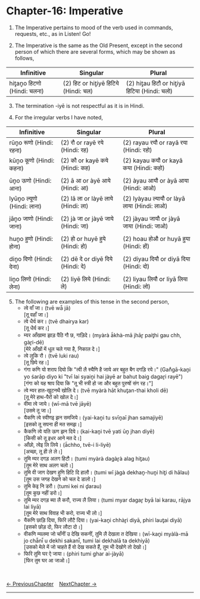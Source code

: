 # Chapter-16: Imperative

1. The Imperative pertains to mood of the verb used in commands, requests, etc., as in Listen! Go!

2. The Imperative is the same as the Old Present, except in the second person of which there are several forms, which may be shown as follows,

| Infinitive | Singular | Plural |
| ------------- | ------------- | ------------- |
| hit̥an̥o हिटणो (Hindi: चलना) | (2) हिट or hit̥iyē हिटिये (Hindi: चल) | (2) hit̥au हिटौ or hit̥iyā हिटिया (Hindi: चलो) |

3. The termination -iyē is not respectful as it is in Hindi.

4.	For the irregular verbs I have noted,

| Infinitive | Singular | Plural |
| ------------- | ------------- | ------------- |
| rūn̥o रूणो (Hindi: रहना) | (2) रौ or rayē रये (Hindi: रह) | (2) rayau रयौ or rayā रया (Hindi: रहो) |
| kūn̥o कूणो (Hindi: कहना) | (2) कौ or kayē कये (Hindi: कह) | (2) kayau कयौ or kayā कया (Hindi: कहो) |
|  |  |  |
| ūn̥o ऊणो (Hindi: आना) | (2) ā आ or àyē आये (Hindi: आ) | (2) àyau आयौ or àyā आया (Hindi: आओ) |
| lyūn̥o ल्यूणो (Hindi: लाना) | (2) lā ला or làyē लाये (Hindi: ला) | (2) lyàyau ल्यायौ or làyā लाया (Hindi: लाओ) |
|  |  |  |
| jān̥o जाणो (Hindi: जाना) | (2) jà जा or jàyē जाये (Hindi: जा) | (2) jàyau जायौ or jàyā जाया (Hindi: जाओ) |
|  |  |  |
| hun̥o हुणो (Hindi: होना) | (2) हो or huyē हुये (Hindi: हो) | (2) hoau होऔ or huyā हुया (Hindi: हों) |
|  |  |  |
| din̥o दिणो (Hindi: देना) | (2) dē दे or diyē दिये (Hindi: दे) | (2) diyau दियौ or diyā दिया (Hindi: दो) |
|  |  |  |
| lin̥o लिणो (Hindi: लेना) | (2) liyē लिये (Hindi: ले) | (2) liyau लियौ or liyā लिया (Hindi: लो) |

5. The following are examples of this tense in the second person,
   - त्वे वाँ जा। (tvē wā̃ jā)<br>
   [तू वहाँ जा।]
   - त्वे धैर्य कर। (tvē dhairya kar)<br>
   [तू धैर्य कर।]
   - म्यर आँखामा झाड़ पैठि गौ छ, गाड़िदे। (myàrà à̃khà-mā jhār̥ pait̥hi gau chh, gàr̥i-dē)<br>
   [मेरे आँखों में धूल चले गया है, निकाल दे।]
   - त्वे लुकि रौ। (tvē luki rau)<br>
   [तू छिपे रह।]
   - गंगा कणि यो शराप दियो कि "त्वी लै स्यैणि है जाये अर बहुत बैग दगड़ि रये।" (Gan̊gā-kan̥i yo śarāp diyo ki "tvī lai syain̥i hai jàyē ar bahut baig dagar̥i rayē")<br>
   [गंगा को यह श्राप दिया कि "तू भी स्त्री हो जा और बहुत पुरुषों संग रह।"]
   - त्वे म्यर हात-खुटनथै खोलि दे। (tvē myàrà hāt khut̥an-thai kholi dē)<br>
   [तू मेरे हाथ-पैरों को खोल दे।]
   - वीमा त्वे जाये। (wī-mā tvē jāyē)<br>
   [उसमे तू जा।]
   - यैकणि त्वे स्वीणइ झन समजिये। (yai-kan̥i tu svīn̥aī jhan samajiyē)<br>
   [इसको तू सपना ही मत समझ।]
   - कैकणि त्वे यति ऊण झन दिये। (kai-kan̥i tvē yati ūn̥ jhan diyē)<br>
   [किसी को तू इधर आने मत दे।]
   - आँछो, त्वेइ लि लिये। (à̃chho, tvē-i li-liyē)<br>
   [अच्छा, तू ही ले ले।]
   - तुमि म्यर दगड़ अलग हिटौ। (tumi myàrà dagàr̥à alag hit̥au)<br>
   [तुम मेरे साथ अलग चलो।]
   - तुमि वी जाग देखण हुणि हिटि दि हालौ। (tumi wī jàgà dekhan̥-hun̥i hit̥i di hālau)<br>
   [तुम उस जगह देखने को चल दे डालो।]
   - तुमि केइ नि डरौ। (tumi kei ni d̥arau)<br>
   [तुम कुछ नहीं डरो।]
   - तुमि म्यर दगड़ ब्या लै करौ, राज्य लै लिया। (tumi myar dagar̥ byā lai karau, rājya lai liyā)<br>
   [तुम मेरे साथ विवाह भी करो, राज्य भी लो।]
   - यैकणि छाड़ि दिया, फिरि लौटै दिया। (yai-kan̥i chhàr̥i diyā, phiri laut̥ai diyā)<br>
   [इसको छोड़ दो, फिर लौटा दो।]
   - वीकणि म्यलमा जो चाँनीं उ देखि सकनीं, तुमि लै देखला त देखिया। (wī-kan̥i myàlà-mā jo chā̃nī̃ u dekhi sakanī̃, tumi lai dekhalā ta dekhiyā)<br>
   [उसको मेले में जो चाहते हैं वो देख सकते हैं, तुम भी देखोगे तो देखो।]
   - फिरि तुमि घर ऐ जाया। (phiri tumi ghar ai-jàyā)<br>
   [फिर तुम घर आ जाओ।]


<br>

[<- PreviousChapter](/major/15_OldPresent.md) &ensp; [NextChapter ->](https://pages.github.com/)

---